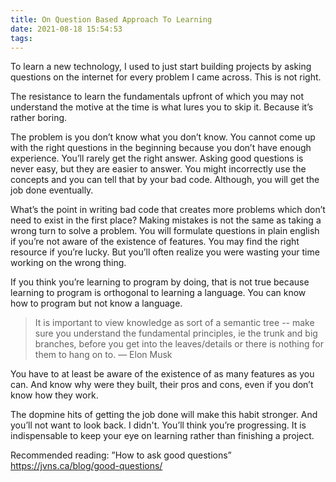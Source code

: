 ```yaml
---
title: On Question Based Approach To Learning
date: 2021-08-18 15:54:53
tags:
---
```

​To learn a new technology, I used to just start building projects by asking questions on the internet for every problem I came across. This is not right.
<!-- more -->
The resistance to learn the fundamentals upfront of which you may not understand the motive at the time is what lures you to skip it. Because it’s rather boring.

The problem is you don’t know what you don’t know. You cannot come up with the right questions in the beginning because you don’t have enough experience. You’ll rarely get the right answer. Asking good questions is never easy, but they are easier to answer. You might incorrectly use the concepts and you can tell that by your bad code. Although, you will get the job done eventually. 

What’s the point in writing bad code that creates more problems which don’t need to exist in the first place? Making mistakes is not the same as taking a wrong turn to solve a problem. You will formulate questions in plain english if you’re not aware of the existence of features. You may find the right resource if you’re lucky. But you’ll often realize you were wasting your time working on the wrong thing. 

If you think you’re learning to program by doing, that is not true because learning to program is orthogonal to learning a language. You can know how to program but not know a language.

<blockquote>It is important to view knowledge as sort of a semantic tree -- make sure you understand the fundamental principles, ie the trunk and big branches, before you get into the leaves/details or there is nothing for them to hang on to. — Elon Musk</blockquote>

You have to at least be aware of the existence of as many features as you can. And know why were they built, their pros and cons, even if you don’t know how they work. 

The dopmine hits of getting the job done will make this habit stronger.  And you’ll not want to look back. I didn't. You’ll think you’re progressing. It is indispensable to keep your eye on learning rather than finishing a project.

Recommended reading: ”How to ask good questions” https://jvns.ca/blog/good-questions/